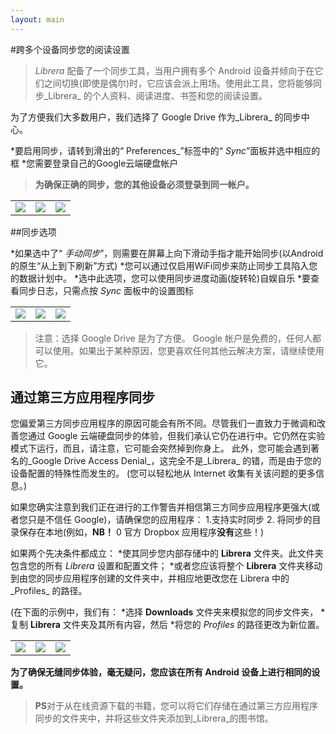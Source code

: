 ```yaml
---
layout: main
---
```


#跨多个设备同步您的阅读设置


> _Librera_ 配备了一个同步工具，当用户拥有多个 Android 设备并倾向于在它们之间切换(即使是偶尔)时，它应该会派上用场。使用此工具，您将能够同步_Librera_ 的个人资料、阅读进度、书签和您的阅读设置。

为了方便我们大多数用户，我们选择了 Google Drive 作为_Librera_ 的同步中心。

*要启用同步，请转到滑出的“ Preferences_”标签中的“ _Sync_”面板并选中相应的框
*您需要登录自己的Google云端硬盘帐户
 
> **为确保正确的同步，您的其他设备必须登录到同一帐户。**

||||
|-|-|-|
|![](1.jpg)|![](2.jpg)|![](3.jpg)|

##同步选项

*如果选中了“ _手动同步_”，则需要在屏幕上向下滑动手指才能开始同步(以Android的原生“从上到下刷新”方式)
*您可以通过仅启用WiFi同步来防止同步工具陷入您的数据计划中。
*选中此选项，您可以使用同步进度动画(旋转轮)自娱自乐
*要查看同步日志，只需点按 _Sync_ 面板中的设置图标

||||
|-|-|-|
|![](32.jpg)|![](41.jpg)|![](42.jpg)|

> 注意：选择 Google Drive 是为了方便。 Google 帐户是免费的，任何人都可以使用。如果出于某种原因，您更喜欢任何其他云解决方案，请继续使用它。

## 通过第三方应用程序同步

您偏爱第三方同步应用程序的原因可能会有所不同。尽管我们一直致力于微调和改善您通过 Google 云端硬盘同步的体验，但我们承认它仍在进行中。它仍然在实验模式下运行，而且，请注意，它可能会突然掉到你身上。
此外，您可能会遇到著名的_Google Drive Access Denial_，这完全不是_Librera_ 的错，而是由于您的设备配置的特殊性而发生的。 (您可以轻松地从 Internet 收集有关该问题的更多信息。)

如果您确实注意到我们正在进行的工作警告并相信第三方同步应用程序更强大(或者您只是不信任 Google)，请确保您的应用程序：
1.支持实时同步
2. 将同步的目录保存在本地(例如，**NB！** 0 官方 Dropbox 应用程序**没有**这些！)

如果两个先决条件都成立：
*使其同步您内部存储中的 **Librera** 文件夹。此文件夹包含您的所有 _Librera_ 设置和配置文件；
*或者您应该将整个 **Librera** 文件夹移动到由您的同步应用程序创建的文件夹中，并相应地更改您在 Librera 中的_Profiles_ 的路径。

(在下面的示例中，我们有：
*选择 **Downloads** 文件夹来模拟您的同步文件夹，
*复制 **Librera** 文件夹及其所有内容，然后
*将您的 _Profiles_ 的路径更改为新位置。

||||
|-|-|-|
|![](4.jpg)|![](5.jpg)|![](6.jpg)|

**为了确保无缝同步体验，毫无疑问，您应该在所有 Android 设备上进行相同的设置。**

> **PS**对于从在线资源下载的书籍，您可以将它们存储在通过第三方应用程序同步的文件夹中，并将这些文件夹添加到_Librera_的图书馆。



